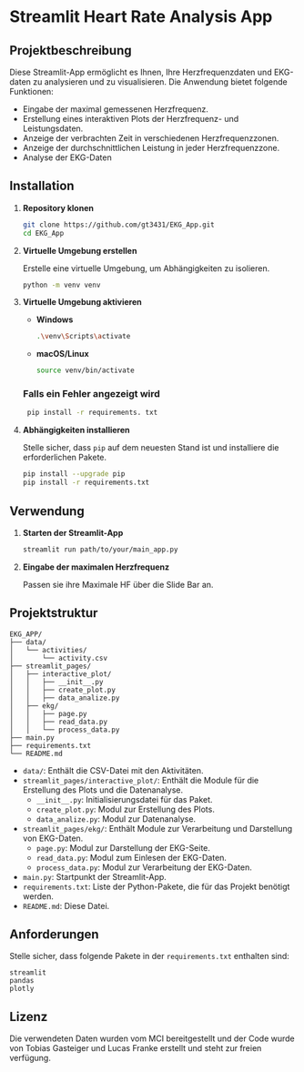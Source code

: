 # Streamlit Heart Rate Analysis App

## Projektbeschreibung

Diese Streamlit-App ermöglicht es Ihnen, Ihre Herzfrequenzdaten und EKG-daten zu analysieren und zu visualisieren. Die Anwendung bietet folgende Funktionen:

- Eingabe der maximal gemessenen Herzfrequenz.
- Erstellung eines interaktiven Plots der Herzfrequenz- und Leistungsdaten.
- Anzeige der verbrachten Zeit in verschiedenen Herzfrequenzzonen.
- Anzeige der durchschnittlichen Leistung in jeder Herzfrequenzzone.
- Analyse der EKG-Daten

## Installation

1. **Repository klonen**

   ```bash
   git clone https://github.com/gt3431/EKG_App.git
   cd EKG_App
   ```

2. **Virtuelle Umgebung erstellen**

   Erstelle eine virtuelle Umgebung, um Abhängigkeiten zu isolieren.

   ```bash
   python -m venv venv
   ```

3. **Virtuelle Umgebung aktivieren**

   - **Windows**

     ```bash
     .\venv\Scripts\activate
     ```

   - **macOS/Linux**

     ```bash
     source venv/bin/activate
     ```
    ### Falls ein Fehler angezeigt wird
    ```bash
     pip install -r requirements. txt
     ```

4. **Abhängigkeiten installieren**

   Stelle sicher, dass `pip` auf dem neuesten Stand ist und installiere die erforderlichen Pakete.

   ```bash
   pip install --upgrade pip
   pip install -r requirements.txt
   ```

## Verwendung

1. **Starten der Streamlit-App**

   ```bash
   streamlit run path/to/your/main_app.py
   ```

2. **Eingabe der maximalen Herzfrequenz**

   Passen sie ihre Maximale HF über die Slide Bar an.

## Projektstruktur

```
EKG_APP/
├── data/
│   └── activities/
│       └── activity.csv
├── streamlit_pages/
│   ├── interactive_plot/
│   │   ├── __init__.py
│   │   ├── create_plot.py
│   │   ├── data_analize.py
│   ├── ekg/
│   │   ├── page.py
│   │   ├── read_data.py
│   │   └── process_data.py
├── main.py
├── requirements.txt
└── README.md
```

- `data/`: Enthält die CSV-Datei mit den Aktivitäten.
- `streamlit_pages/interactive_plot/`: Enthält die Module für die Erstellung des Plots und die Datenanalyse.
  - `__init__.py`: Initialisierungsdatei für das Paket.
  - `create_plot.py`: Modul zur Erstellung des Plots.
  - `data_analize.py`: Modul zur Datenanalyse.
- `streamlit_pages/ekg/`: Enthält Module zur Verarbeitung und Darstellung von EKG-Daten.
  - `page.py`: Modul zur Darstellung der EKG-Seite.
  - `read_data.py`: Modul zum Einlesen der EKG-Daten.
  - `process_data.py`: Modul zur Verarbeitung der EKG-Daten.
- `main.py`: Startpunkt der Streamlit-App.
- `requirements.txt`: Liste der Python-Pakete, die für das Projekt benötigt werden.
- `README.md`: Diese Datei.

## Anforderungen

Stelle sicher, dass folgende Pakete in der `requirements.txt` enthalten sind:

```
streamlit
pandas
plotly
```


## Lizenz

Die verwendeten Daten wurden vom MCI bereitgestellt und der Code wurde von Tobias Gasteiger und Lucas Franke erstellt und steht zur freien verfügung.
